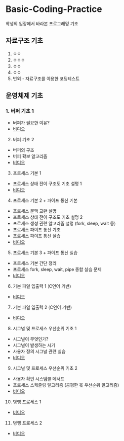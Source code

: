 # Basic-Coding-Practice
학생의 입장에서 바라본 프로그래밍 기초

자료구조 기초
-------------
1. ㅇㅇ
2. ㅇㅇㅇ
3. ㅇㅇ
4. ㅇㅇ
5. 번외 - 자료구조를 이용한 코딩테스트

운영체제 기초
-------------
### 1. 버퍼 기초 1 
  - 버퍼가 필요한 이유?
  - [비디오](https://www.youtube.com/watch?v=6sFjFCtjXRo)
2. 버퍼 기초 2
  - 버퍼의 구조
  - 버퍼 확보 알고리즘
  - [비디오](https://www.youtube.com/watch?v=sCzLm4FhQis)
3. 프로세스 기본 1
  - 프로세스 상태 전이 구조도 기초 설명 1
  - [비디오]()
4. 프로세스 기본 2 + 파이프 통신 기본
  - 프로세스 문맥 교환 설명
  - 프로세스 상태 전이 구조도 기초 설명 2
  - 프로세스 생성 관련 알고리즘 설명 (fork, sleep, wait 등)
  - 프로세스 파이프 통신 기초
  - 프로세스 파이프 통신 실습
  - [비디오]()
5. 프로세스 기본 3 + 파이프 통신 실습
  - 프로세스 기본 간단 정리
  - 프로세스 fork, sleep, wait, pipe 종합 실습 문제
  - [비디오]()
6. 기본 파일 입출력 1 (C언어 기반)
  - [비디오]()
7. 기본 파일 입출력 2 (C언어 기반)
  - [비디오]()
8. 시그널 및 프로세스 우선순위 기초 1
  - 시그널이 무엇인가?
  - 시그널이 발생하는 시기
  - 사용자 정의 시그널 관련 실습
  - [비디오]()
9. 시그널 및 프로세스 우선순위 기초 2
  - 사용자 확인 시스템콜 메서드
  - 프로세스 스케줄링 알고리즘 (공평한 몫 우선순위 알고리즘)
  - [비디오]()
10. 병행 프로세스 1
  - [비디오]()
11. 병행 프로세스 2
  - [비디오]()
